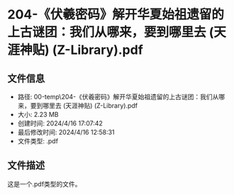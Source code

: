 ﻿# 204-《伏羲密码》解开华夏始祖遗留的上古谜团：我们从哪来，要到哪里去 (天涯神贴) (Z-Library).pdf

## 文件信息
- 路径: 00-temp\204-《伏羲密码》解开华夏始祖遗留的上古谜团：我们从哪来，要到哪里去 (天涯神贴) (Z-Library).pdf
- 大小: 2.23 MB
- 创建时间: 2024/4/16 17:07:42
- 最后修改时间: 2024/4/16 12:58:31
- 文件类型: .pdf

## 文件描述
这是一个.pdf类型的文件。

